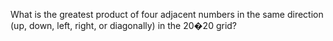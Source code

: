 What is the greatest product of four adjacent numbers in the same direction (up, down, left, right, or diagonally) in the 20�20 grid?